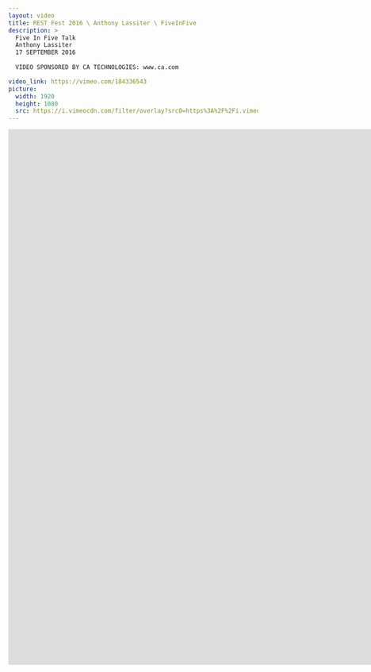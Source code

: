 ```yaml
---
layout: video
title: REST Fest 2016 \ Anthony Lassiter \ FiveInFive
description: >
  Five In Five Talk
  Anthony Lassiter
  17 SEPTEMBER 2016
  
  VIDEO SPONSORED BY CA TECHNOLOGIES: www.ca.com

video_link: https://vimeo.com/184336543
picture:
  width: 1920
  height: 1080
  src: https://i.vimeocdn.com/filter/overlay?src0=https%3A%2F%2Fi.vimeocdn.com%2Fvideo%2F593750344_1920x1080.jpg&src1=http%3A%2F%2Ff.vimeocdn.com%2Fp%2Fimages%2Fcrawler_play.png
---
```

<iframe src="https://player.vimeo.com/video/184336543?title=0&byline=0&portrait=0&badge=0&autopause=0&player_id=0" width="1920" height="1080" frameborder="0" title="REST Fest 2016 \ Anthony Lassiter \ FiveInFive" webkitallowfullscreen mozallowfullscreen allowfullscreen></iframe>